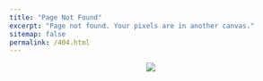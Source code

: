 ```yaml
---
title: "Page Not Found"
excerpt: "Page not found. Your pixels are in another canvas."
sitemap: false
permalink: /404.html
---
```


<p style="text-align:center;">
    <img src="https://markzone.az/wp-content/uploads/2020/04/page-not-found-404.png">
</p>
